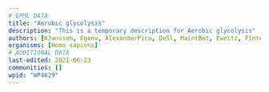 ```yaml
---
# GPML DATA
title: "Aerobic glycolysis"
description: "This is a temporary description for Aerobic glycolysis"
authors: [KJanssen, Egonw, AlexanderPico, DeSl, MaintBot, Eweitz, Finterly]
organisms: [Homo sapiens]
# ADDITIONAL DATA
last-edited: 2021-06-23
communities: []
wpid: "WP4629"
---
```

